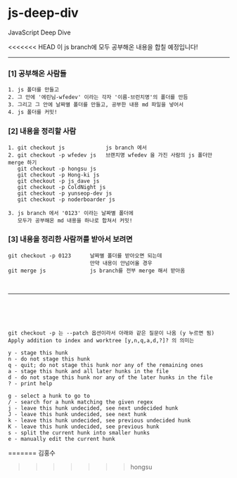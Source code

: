 # js-deep-div

JavaScript Deep Dive

<<<<<<< HEAD
이 js branch에 모두 공부해온 내용을 합칠 예정입니다!

---

### [1] 공부해온 사람들

```
1. js 폴더를 만들고
2. 그 안에 '에린님-wfedev' 이라는 각자 '이름-브런치명'의 폴더를 만듬
3. 그리고 그 안에 날짜별 폴더를 만들고, 공부한 내용 md 파일을 넣어서
4. js 폴더를 커밋!
```

### [2] 내용을 정리할 사람

```
1. git checkout js             js branch 에서
2. git checkout -p wfedev js   브랜치명 wfedev 을 가진 사람의 js 폴더만 merge 하기
   git checkout -p hongsu js
   git checkout -p Hong-ki js
   git checkout -p js_dave js
   git checkout -p ColdNight js
   git checkout -p yunseop-dev js
   git checkout -p noderboarder js

3. js branch 에서 '0123' 이라는 날짜별 폴더에
   모두가 공부해온 md 내용을 하나로 합쳐서 커밋!
```

### [3] 내용을 정리한 사람꺼를 받아서 보려면

```
git checkout -p 0123      날짜별 폴더를 받아오면 되는데
                          만약 내용이 안넘어올 경우
git merge js              js branch를 전부 merge 해서 받아옴
```

<br />

---

<br />
<br />
<br />

```
git checkout -p 는 --patch 옵션이라서 아래와 같은 질문이 나옴 (y 누르면 됨)
Apply addition to index and worktree [y,n,q,a,d,?]? 의 의미는

y - stage this hunk
n - do not stage this hunk
q - quit; do not stage this hunk nor any of the remaining ones
a - stage this hunk and all later hunks in the file
d - do not stage this hunk nor any of the later hunks in the file
? - print help

g - select a hunk to go to
/ - search for a hunk matching the given regex
j - leave this hunk undecided, see next undecided hunk
J - leave this hunk undecided, see next hunk
k - leave this hunk undecided, see previous undecided hunk
K - leave this hunk undecided, see previous hunk
s - split the current hunk into smaller hunks
e - manually edit the current hunk
```
=======
김홍수
>>>>>>> hongsu
